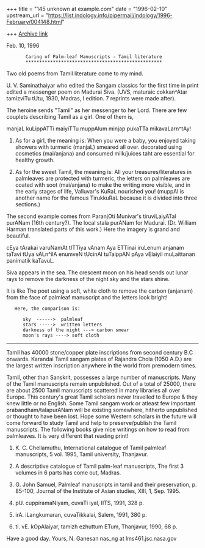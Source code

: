 +++
title = "145 unknown at example.com"
date = "1996-02-10"
upstream_url = "https://list.indology.info/pipermail/indology/1996-February/004148.html"

+++
[Archive link](https://list.indology.info/pipermail/indology/1996-February/004148.html)


Feb. 10, 1996

           Caring of Palm-leaf Manuscripts - Tamil literature
           **************************************************

Two old poems from Tamil literature come to my mind.

U. V. Saminathaiyar who edited the Sangam classics for the
first time in print edited a messenger poem on Madurai Siva.
(UVS, maturaic cokkan^Atar tamizviTu tUtu, 1930, Madras, I
edition. 7 reprints were made after).

The heroine sends "Tamil" as her messenger to her Lord.
There are few couplets describing Tamil as a girl.
One of them is,

   manjaL kuLippATTi maiyiTTu muppAlum
   minjap pukaTTa mikavaLarn^tAy!

1) As for a girl, the meaning is:
When you were a baby, you enjoyed taking showers with turmeric (manjaL)
smeared  all over. decorated using cosmetics (mai/anjana) and 
consumed milk/juices taht are essential for healthy growth.

2) As for the sweet Tamil, the meaning is:
All your treasures/literatures in palmleaves are protected with
turmeric, the letters on palmleaves are coated with soot (mai/anjana)
to make the writing more visible, and in the early stages of life,
Valluvar's KuRaL nourished you! (muppAl is another name for the
famous TirukkuRaL because it is divided into three sections.)


The second example comes from ParanjOti Munivar's tiruviLaiyATal
purANam (16th century?). The local stala purANam for Madurai.
(Dr. William Harman translated parts of this work.)
Here the imagery is grand and beautiful.

   cEya tArakai varuNamAt tITTiya vAnam
   Aya ETTinai iruLenum anjanam taTavi
   tUya vALn^ilA enumveN tUcinAl tuTaippAN
   pAya vElaiyil muLaittanan panimatik kaTavuL.

Siva appears in the sea. 
The crescent moon on his head sends out lunar rays to remove 
the darkness of the night sky and the stars shine.

It is like
The poet using a soft, white cloth to remove the carbon (anjanam) 
from the face of palmleaf manuscript and the letters look bright!

       Here, the comparison is:

          sky  ------>  palmleaf
          stars ----->  written letters
          darkness of the night ---> carbon smear
          moon's rays ----> soft cloth

************* 

Tamil has 40000 stone/copper plate inscriptions from second century B.C
onwards. Karandai Tamil sangam plates of Rajandra Chola (1050 A.D.)
are the largest written inscription anywhere in the world from 
premodern times. 


Tamil, other than Sanskrit, possesses a large number of manuscripts.
Many of the Tamil manuscripts remain unpublished. Out of a total of 
25000, there are about 2500 Tamil manuscripts scattered in many 
libraries all over Europe. This century's great Tamil scholars
never travelled to Europe & they knew little or no English.
Some Tamil sangam work or atleast few important prabandham/talapurANam
will be existing somewhere, hitherto unpublished or thought to have been lost.
Hope some Western scholars in the future will come forward to study 
Tamil and help to preserve/publish the Tamil manuscripts.
The following books give nice writings on how to read from 
palmleaves. It is very different that reading print!

1) K. C. Chellamuthu, International catalogue of Tamil palmleaf manuscripts,
5 vol. 1995, Tamil university, Thanjavur.

2) A descriptive catalogue of Tamil palm-leaf manuscripts,
The first 3 volumes in 6 parts has come out, Madras.

3) G. John Samuel, Palmleaf manuscripts in tamil and their preservation,
p. 85-100, Journal of the Institute of Asian studies, XIII, 1, Sep. 1995.

4) pU. cuppiramaNiyam, cuvaTi iyal, IITS, 1991, 328 p.

5) irA. iLangkumaran, cuvaTikkalai, Salem, 1991, 380 p.

6) ti. vE. kOpAlaiyar, tamizh ezhuttum ETum, Thanjavur, 1990, 68 p.

Have a good day.
Yours,
N. Ganesan
nas_ng at lms461.jsc.nasa.gov




